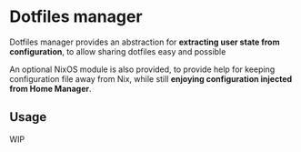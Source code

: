 # Dotfiles manager

Dotfiles manager provides an abstraction for **extracting user state from configuration**, to allow sharing dotfiles easy and possible

An optional NixOS module is also provided, to provide help for keeping configuration file away from Nix, while still **enjoying configuration injected from Home Manager**.

## Usage

WIP
